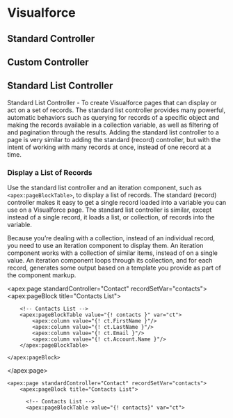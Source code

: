 # Visualforce

## Standard Controller

## Custom Controller

## Standard List Controller

Standard List Controller - To create Visualforce pages that can display or act on a set of records.  The standard list controller provides many powerful, automatic behaviors such as querying for records of a specific object and making the records available in a collection variable, as well as filtering of and pagination through the results. Adding the standard list controller to a page is very similar to adding the standard (record) controller, but with the intent of working with many records at once, instead of one record at a time.

### Display a List of Records

Use the standard list controller and an iteration component, such as `<apex:pageBlockTable>`, to display a list of records.  The standard (record) controller makes it easy to get a single record loaded into a variable you can use on a Visualforce page. The standard list controller is similar, except instead of a single record, it loads a list, or collection, of records into the variable.

Because you’re dealing with a collection, instead of an individual record, you need to use an iteration component to display them. An iteration component works with a collection of similar items, instead of on a single value. An iteration component loops through its collection, and for each record, generates some output based on a template you provide as part of the component markup.

<apex:page standardController="Contact" recordSetVar="contacts">
    <apex:pageBlock title="Contacts List">
        
        <!-- Contacts List -->
        <apex:pageBlockTable value="{! contacts }" var="ct">
            <apex:column value="{! ct.FirstName }"/>
            <apex:column value="{! ct.LastName }"/>
            <apex:column value="{! ct.Email }"/>
            <apex:column value="{! ct.Account.Name }"/>
        </apex:pageBlockTable>
        
    </apex:pageBlock>
</apex:page>
``` Visualforce
<apex:page standardController="Contact" recordSetVar="contacts">
    <apex:pageBlock title="Contacts List">
    
      <!-- Contacts List -->
      <apex:pageBlockTable value="{! contacts}" var="ct">
```      
